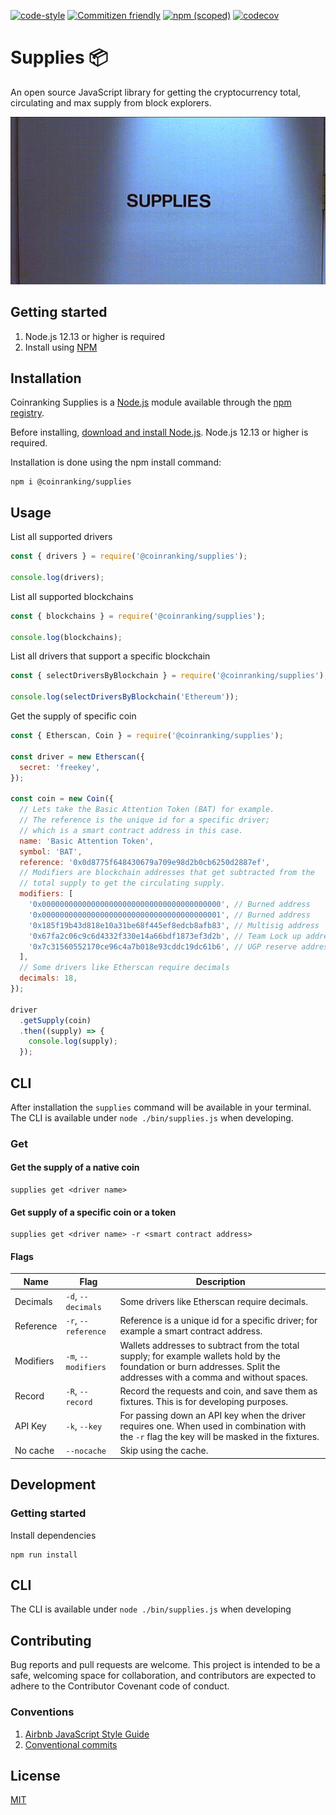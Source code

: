 [![code-style](https://img.shields.io/badge/code%20style-airbnb-brightgreen.svg?style=flat-square)](https://github.com/airbnb/javascript)
[![Commitizen friendly](https://img.shields.io/badge/commitizen-friendly-brightgreen.svg?style=flat-square)](http://commitizen.github.io/cz-cli/)
[![npm (scoped)](https://img.shields.io/npm/v/@coinranking/supplies)](https://www.npmjs.com/package/@coinranking/supplies)
[![codecov](https://img.shields.io/codecov/c/github/coinranking/supplies/master.svg?style=shield)](https://codecov.io/gh/coinranking/supplies)

# Supplies 📦

An open source JavaScript library for getting the cryptocurrency total, circulating and max supply from block explorers.

![](supplies.gif)

## Getting started

1. Node.js 12.13 or higher is required
2. Install using [NPM](https://www.npmjs.com/package/@coinranking/supplies)

## Installation

Coinranking Supplies is a [Node.js](https://nodejs.org/) module available through the [npm registry](https://www.npmjs.com/package/@coinranking/supplies).

Before installing, [download and install Node.js](https://nodejs.org/en/download/).
Node.js 12.13 or higher is required.

Installation is done using the npm install command:

```shell
npm i @coinranking/supplies
```

## Usage

List all supported drivers

```Javascript
const { drivers } = require('@coinranking/supplies');

console.log(drivers);
```

List all supported blockchains

```Javascript
const { blockchains } = require('@coinranking/supplies');

console.log(blockchains);
```

List all drivers that support a specific blockchain

```Javascript
const { selectDriversByBlockchain } = require('@coinranking/supplies');

console.log(selectDriversByBlockchain('Ethereum'));
```

Get the supply of specific coin

```Javascript
const { Etherscan, Coin } = require('@coinranking/supplies');

const driver = new Etherscan({
  secret: 'freekey',
});

const coin = new Coin({
  // Lets take the Basic Attention Token (BAT) for example.
  // The reference is the unique id for a specific driver;
  // which is a smart contract address in this case.
  name: 'Basic Attention Token',
  symbol: 'BAT',
  reference: '0x0d8775f648430679a709e98d2b0cb6250d2887ef',
  // Modifiers are blockchain addresses that get subtracted from the
  // total supply to get the circulating supply.
  modifiers: [
    '0x0000000000000000000000000000000000000000', // Burned address
    '0x0000000000000000000000000000000000000001', // Burned address
    '0x185f19b43d818e10a31be68f445ef8edcb8afb83', // Multisig address
    '0x67fa2c06c9c6d4332f330e14a66bdf1873ef3d2b', // Team Lock up address
    '0x7c31560552170ce96c4a7b018e93cddc19dc61b6', // UGP reserve address
  ],
  // Some drivers like Etherscan require decimals
  decimals: 18,
});

driver
  .getSupply(coin)
  .then((supply) => {
    console.log(supply);
  });
```

## CLI

After installation the `supplies` command will be available in your terminal. The CLI is available under `node ./bin/supplies.js` when developing.

### Get

#### Get the supply of a native coin

```shell
supplies get <driver name>
```

#### Get supply of a specific coin or a token

```shell
supplies get <driver name> -r <smart contract address>
```

#### Flags


| Name      | Flag                    | Description
| ----------| ------------------------| ---
| Decimals  | `-d`, `--decimals`      | Some drivers like Etherscan require decimals.
| Reference | `-r`, `--reference`     | Reference is a unique id for a specific driver; for example a smart contract address.
| Modifiers | `-m`, `--modifiers`     | Wallets addresses to subtract from the total supply; for example wallets hold by the foundation or burn addresses. Split the addresses with a comma and without spaces.
| Record    | `-R`, `--record`        | Record the requests and coin, and save them as fixtures. This is for developing purposes.
| API Key   | `-k`, `--key`           | For passing down an API key when the driver requires one. When used in combination with the `-r` flag the key will be masked in the fixtures.
| No cache  | `--nocache`             | Skip using the cache.

## Development

### Getting started

Install dependencies

```shell
npm run install
```

## CLI

The CLI is available under `node ./bin/supplies.js` when developing

## Contributing

Bug reports and pull requests are welcome. This project is intended to be a safe, welcoming space for collaboration, and contributors are expected to adhere to the Contributor Covenant code of conduct.

### Conventions

1. [Airbnb JavaScript Style Guide](https://github.com/airbnb/javascript)
2. [Conventional commits](https://www.conventionalcommits.org/en/v1.0.0-beta.4/)

## License

[MIT](LICENSE)
